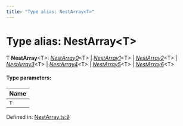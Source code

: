 ```yaml
---
title: "Type alias: NestArray<T>"
---
```


# Type alias: NestArray<T\>

Ƭ **NestArray**<T\>: [*NestArray0*](nestarray0.md)<T\> \| [*NestArray1*](nestarray1.md)<T\> \| [*NestArray2*](nestarray2.md)<T\> \| [*NestArray3*](nestarray3.md)<T\> \| [*NestArray4*](nestarray4.md)<T\> \| [*NestArray5*](nestarray5.md)<T\> \| [*NestArray6*](nestarray6.md)<T\>

#### Type parameters:

Name |
:------ |
`T` |

Defined in: [NestArray.ts:9](https://github.com/44x1carbon/gigantes/blob/89b5bd4/src/NestArray.ts#L9)
